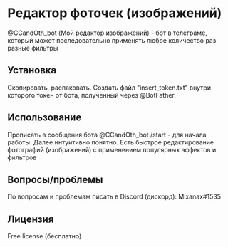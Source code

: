 # Редактор фоточек (изображений)

@CCandOth_bot (Мой редактор изображений) - бот в телеграме, который может последовательно применять любое количество раз разные фильтры

## Установка

Скопировать, распаковать. Создать файл "insert_token.txt" внутри которого токен от бота, полученный через @BotFather.


## Использование

Прописать в сообщения бота @CCandOth_bot /start - для начала работы. Далее интуитивно понятно.
Есть быстрое редактирование фотографий (изображений) с применением популярных эффектов и фильтров

## Вопросы/проблемы
По вопросам и проблемам писать в Discord (дискорд): Mixanax#1535

## Лицензия

Free license (бесплатно)